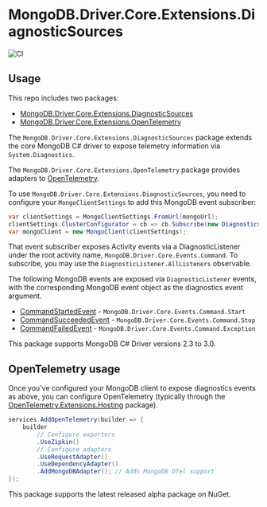 # MongoDB.Driver.Core.Extensions.DiagnosticSources

![CI](https://github.com/jbogard/MongoDB.Driver.Core.Extensions.DiagnosticSources/workflows/CI/badge.svg)

## Usage

This repo includes two packages:

 - [MongoDB.Driver.Core.Extensions.DiagnosticSources](https://www.nuget.org/packages/MongoDB.Driver.Core.Extensions.DiagnosticSources/)
 - [MongoDB.Driver.Core.Extensions.OpenTelemetry](https://www.nuget.org/packages/MongoDB.Driver.Core.Extensions.OpenTelemetry/)
 
The `MongoDB.Driver.Core.Extensions.DiagnosticSources` package extends the core MongoDB C# driver to expose telemetry information via `System.Diagnostics`.

The `MongoDB.Driver.Core.Extensions.OpenTelemetry` package provides adapters to [OpenTelemetry](https://opentelemetry.io/).

To use `MongoDB.Driver.Core.Extensions.DiagnosticSources`, you need to configure your `MongoClientSettings` to add this MongoDB event subscriber:

```csharp
var clientSettings = MongoClientSettings.FromUrl(mongoUrl);
clientSettings.ClusterConfigurator = cb => cb.Subscribe(new DiagnosticsActivityEventSubscriber());
var mongoClient = new MongoClient(clientSettings);
```

That event subscriber exposes Activity events via a DiagnosticListener under the root activity name, `MongoDB.Driver.Core.Events.Command`. To subscribe, you may use the `DiagnosticListener.AllListeners` observable.

The following MongoDB events are exposed via `DiagnosticListener` events, with the corresponding MongoDB event object as the diagnostics event argument.

 - [CommandStartedEvent](http://mongodb.github.io/mongo-csharp-driver/2.8/apidocs/html/T_MongoDB_Driver_Core_Events_CommandStartedEvent.htm) - `MongoDB.Driver.Core.Events.Command.Start`
 - [CommandSucceededEvent](http://mongodb.github.io/mongo-csharp-driver/2.8/apidocs/html/T_MongoDB_Driver_Core_Events_CommandSucceededEvent.htm) - `MongoDB.Driver.Core.Events.Command.Stop`
 - [CommandFailedEvent](http://mongodb.github.io/mongo-csharp-driver/2.8/apidocs/html/T_MongoDB_Driver_Core_Events_CommandFailedEvent.htm) - `MongoDB.Driver.Core.Events.Command.Exception`
 
 This package supports MongoDB C# Driver versions 2.3 to 3.0.

## OpenTelemetry usage

Once you've configured your MongoDB client to expose diagnostics events as above, you can configure OpenTelemetry (typically through the [OpenTelemetry.Extensions.Hosting](https://www.nuget.org/packages/OpenTelemetry.Extensions.Hosting/0.2.0-alpha.275) package).

```csharp
services.AddOpenTelemetry(builder => {
    builder
        // Configure exporters
        .UseZipkin()
        // Configure adapters
        .UseRequestAdapter()
        .UseDependencyAdapter()
        .AddMongoDBAdapter(); // Adds MongoDB OTel support
});
```

This package supports the latest released alpha package on NuGet.
